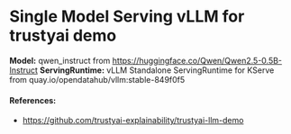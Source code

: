 # Single Model Serving vLLM for trustyai demo

__Model:__ qwen_instruct from https://huggingface.co/Qwen/Qwen2.5-0.5B-Instruct
__ServingRuntime:__ vLLM Standalone ServingRuntime for KServe from quay.io/opendatahub/vllm:stable-849f0f5

#### References:
- https://github.com/trustyai-explainability/trustyai-llm-demo
